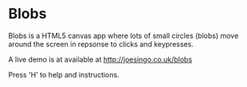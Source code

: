 Blobs
=====
Blobs is a HTML5 canvas app where lots of small circles (blobs) move around the screen in repsonse to clicks and keypresses.

A live demo is at available at http://joesingo.co.uk/blobs

Press 'H' to help and instructions.
